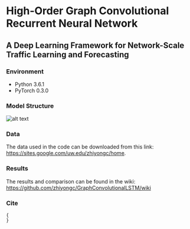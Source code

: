 # High-Order Graph Convolutional Recurrent Neural Network
## A Deep Learning Framework for Network-Scale Traffic Learning and Forecasting

###

### Environment
* Python 3.6.1
* PyTorch 0.3.0

### Model Structure
![alt text](https://github.com/zhiyongc/GraphConvolutionalLSTM/blob/master/Images/HGC-LSTM.png)



### Data 
The data used in the code can be downloaded from this link: https://sites.google.com/uw.edu/zhiyongc/home. 

### Results
The results and comparison can be found in the wiki: https://github.com/zhiyongc/GraphConvolutionalLSTM/wiki

### Cite
```
{
}
```


